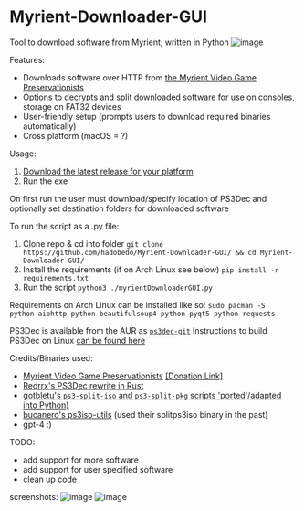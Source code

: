 # Myrient-Downloader-GUI
Tool to download software from Myrient, written in Python
![image](https://github.com/hadobedo/Myrient-Downloader-GUI/assets/34556645/5d499a6b-b53e-4a09-bafe-785e01261973)

Features:
- Downloads software over HTTP from [the Myrient Video Game Preservationists](https://myrient.erista.me)
- Options to decrypts and split downloaded software for use on consoles, storage on FAT32 devices
- User-friendly setup (prompts users to download required binaries automatically)
- Cross platform (macOS = ?)

Usage:
1. [Download the latest release for your platform](https://github.com/hadobedo/Myrient-Downloader-GUI/releases/latest)
2. Run the exe

On first run the user must download/specify location of PS3Dec and optionally set destination folders for downloaded software

To run the script as a .py file:
1. Clone repo & cd into folder `git clone https://github.com/hadobedo/Myrient-Downloader-GUI/ && cd Myrient-Downloader-GUI/`
2. Install the requirements (if on Arch Linux see below) `pip install -r requirements.txt`
3. Run the script `python3 ./myrientDownloaderGUI.py`

Requirements on Arch Linux can be installed like so:
`sudo pacman -S python-aiohttp python-beautifulsoup4 python-pyqt5 python-requests`

PS3Dec is available from the AUR as [`ps3dec-git`](https://aur.archlinux.org/packages/ps3dec-git)
Instructions to build PS3Dec on Linux [can be found here](https://github.com/al3xtjames/PS3Dec)

Credits/Binaries used:
- [Myrient Video Game Preservationists](https://myrient.erista.me) [[Donation Link]](https://myrient.erista.me/donate/)
- [Redrrx's PS3Dec rewrite in Rust](https://github.com/Redrrx/ps3dec)
- [gotbletu's `ps3-split-iso` and `ps3-split-pkg` scripts 'ported'/adapted into Python)](https://github.com/gotbletu/shownotes/blob/master/ps3_split_merge_games.md)
- [bucanero's ps3iso-utils](https://github.com/bucanero/ps3iso-utils) (used their splitps3iso binary in the past)
- gpt-4 :)

TODO:
- add support for more software
- add support for user specified software
- clean up code

screenshots:
![image](https://github.com/hadobedo/Myrient-Downloader-GUI/assets/34556645/4447999e-d90f-409b-aab5-e68416e54637)
![image](https://github.com/hadobedo/Myrient-Downloader-GUI/assets/34556645/3d2af247-1eeb-4821-993f-715c21e14084)
